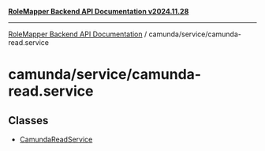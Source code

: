 [**RoleMapper Backend API Documentation v2024.11.28**](../../../README.md)

***

[RoleMapper Backend API Documentation](../../../modules.md) / camunda/service/camunda-read.service

# camunda/service/camunda-read.service

## Classes

- [CamundaReadService](classes/CamundaReadService.md)
